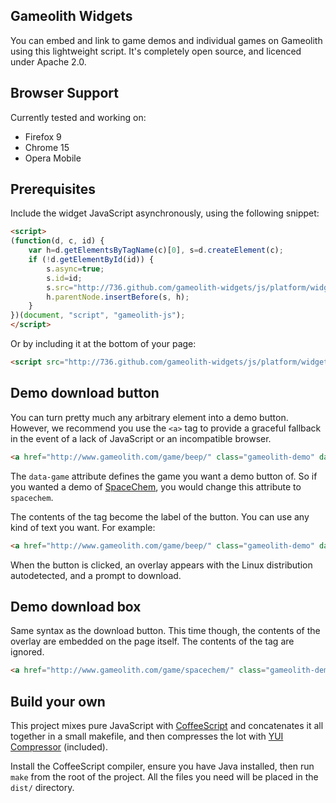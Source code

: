 Gameolith Widgets
-----------------

You can embed and link to game demos and individual games on Gameolith using this lightweight script. It's completely open source, and licenced under Apache 2.0.

Browser Support
---------------

Currently tested and working on:

  * Firefox 9
  * Chrome 15
  * Opera Mobile

Prerequisites
-------------

Include the widget JavaScript asynchronously, using the following snippet:

``` html
<script>
(function(d, c, id) {
	var h=d.getElementsByTagName(c)[0], s=d.createElement(c);
	if (!d.getElementById(id)) {
		s.async=true;
		s.id=id;
		s.src="http://736.github.com/gameolith-widgets/js/platform/widgets.min.js";
		h.parentNode.insertBefore(s, h);
	}
})(document, "script", "gameolith-js");
</script>
```

Or by including it at the bottom of your page:

``` html
<script src="http://736.github.com/gameolith-widgets/js/platform/widgets.min.js" id="gameolith-js"></script>
```

Demo download button
--------------------

You can turn pretty much any arbitrary element into a demo button. However, we recommend you use the `<a>` tag to provide a graceful fallback in the event of a lack of JavaScript or an incompatible browser.

``` html
<a href="http://www.gameolith.com/game/beep/" class="gameolith-demo" data-widget="button" data-game="beep">Try BEEP for GNU/Linux</a>
```

The `data-game` attribute defines the game you want a demo button of. So if you wanted a demo of [SpaceChem](http://www.gameolith.com/game/spacechem/), you would change this attribute to `spacechem`.

The contents of the tag become the label of the button. You can use any kind of text you want. For example:

``` html
<a href="http://www.gameolith.com/game/beep/" class="gameolith-demo" data-widget="button" data-game="beep">BEEP Linux Demo</a>
```

When the button is clicked, an overlay appears with the Linux distribution autodetected, and a prompt to download.

Demo download box
-----------------

Same syntax as the download button. This time though, the contents of the overlay are embedded on the page itself. The contents of the tag are ignored.

``` html
<a href="http://www.gameolith.com/game/spacechem/" class="gameolith-demo" data-widget="box" data-game="spacechem">Try SpaceChem for GNU/Linux</a>
```

Build your own
--------------

This project mixes pure JavaScript with [CoffeeScript](http://coffeescript.org) and concatenates it all together in a small makefile, and then compresses the lot with [YUI Compressor](http://developer.yahoo.com/yui/compressor/) (included).

Install the CoffeeScript compiler, ensure you have Java installed, then run `make` from the root of the project. All the files you need will be placed in the `dist/` directory.